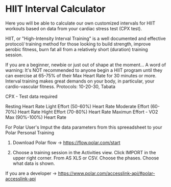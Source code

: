 # HIIT Interval Calculator
Here you will be able to calculate our own customized intervals for HIIT workouts based on data from your cardiac stress test (CPX test).

HIIT, or "High-Intensity Interval Training" is a well documented and effective protocol/ training method for those looking to build strength, improve aerobic fitness, burn fat all from a relatively short (duration) training session.

If you are a beginner, newbie or just out of shape at the moment... A word of warning:
It's NOT recommended to anyone begin a HIIT program until they can exercise at 65-75% of their Max Heart Rate for 30 minutes or more. Interval training makes great demands on your body, in particular, your cardio-vascular fitness.
Protocols: 10-20-30, Tabata


CPX - Test data required

Resting Heart Rate 
Light Effort (50-60%) Heart Rate 
Moderate Effort (60-70%) Heart Rate 
Hight Effort (70-80%) Heart Rate 
Maximun Effort - VO2 Max (90%-100%) Heart Rate 

For Polar User's
Imput the data parameters from this spreeadsheet to your Polar Personal Training

1) Download Polar flow -> https://flow.polar.com/start

2) Choose a training session in the Activities view.
Click IMPORT in the upper right corner.
From AS XLS or CSV.
Choose the phases.
Choose what data is shown.




If you are a developer -> https://www.polar.com/accesslink-api/#polar-accesslink-api
